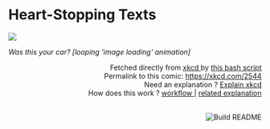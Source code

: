 # <b>Heart-Stopping Texts</b>

[![](https://imgs.xkcd.com/comics/heart_stopping_texts.png)](https://xkcd.com/2544)

<i>Was this your car? [looping &#39;image loading&#39; animation]</i>

<div align="right">
  Fetched directly from
  <a href="https://xkcd.com">
    xkcd
  </a>
  by
  <a href="https://github.com/Vanille-N/Vanille-N/blob/master/fetch">
    this bash script
  </a>
</div>
<div align="right">
  Permalink to this comic:
  <a href="https://xkcd.com/2544">
    https://xkcd.com/2544
  </a>
</div>
<div align="right">
  Need an explanation ?
  <a href="https://www.explainxkcd.com/wiki/index.php/2544">
    Explain xkcd
  </a>
</div>
<div align="right">
  How does this work ?
  <a href="https://github.com/Vanille-N/Vanille-N/blob/master/.github/workflows/build.yml">
    workflow
  </a>
  |
  <a href="https://simonwillison.net/2020/Jul/10/self-updating-profile-readme/">
    related explanation
  </a>
</div><br>

<a href="https://github.com/Vanille-N/Vanille-N/actions"><img src="https://github.com/Vanille-N/Vanille-N/workflows/Build%20README/badge.svg" align="right" alt="Build README"></a>
